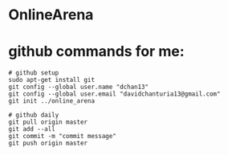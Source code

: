 # OnlineArena

# github commands for me:
    # github setup
    sudo apt-get install git
    git config --global user.name "dchan13"
    git config --global user.email "davidchanturia13@gmail.com"
    git init ../online_arena
    
    # github daily
    git pull origin master
    git add --all
    git commit -m "commit message"
    git push origin master
    